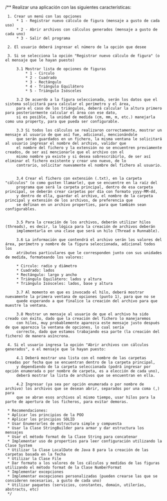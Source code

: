 /**
Realizar una aplicación con las siguientes características:

     1. Crear un menú con las opciones
         * 1 - Registrar nuevo cálculo de figura (mensaje a gusto de cada uso)
         * 2 - Abrir archivos con cálculos generados (mensaje a gusto de cada uno)
         * 3 - Salir del programa

     2. El usuario deberá ingresar el número de la opción que desee

     3. Si se selecciona la opción "Registrar nuevo cálculo de figura" (o el mensaje que le hayan puesto)

         3.1 Mostrar lista de opciones de figuras
             * 1 - Circulo
             * 2 - Cuadrado
             * 3 - Rectángulo
             * 4 - Triángulo Equilátero
             * 5 - Triángulo Isósceles

         3.2 De acuerdo a la figura seleccionada, serán los datos que el sistema solicitará para calcular el perímetro y el área,
         para el caso de los triángulos, deberá calcular la altura primero para posteriormente calcular el área con ese dato,
         si es posible, la unidad de medida (cm, mm, m, etc.) manejarla como una property, para que pueda ser configurable.

         3.3 Si todos los cálculos se realizaron correctamente, mostrar un mensaje al usuario de que así fue, adicional, mencionándole
         que serán guardados en un fichero, la misma ventana le solicitará al usuario ingresar el nombre del archivo, validar que
         el nombre del fichero y la extensión no se encuentren previamente creados, de ser así mencionarle que el archivo con el
         mismo nombre ya existe y si desea sobrescribirlo, de ser así eliminar el fichero existente y crear uno nuevo, de lo
         contrario, solicitar nuevamente el nombre del fichero al usuario.


         3.4 Crear el fichero con extensión (.txt), en la carpeta "cálculos" (o como gusten llamarle), que se encuentre en la raíz del
         programa que será la carpeta principal, dentro de esa carpeta principal, se deberán crear carpetas por día con formato yyyy-MM-dd,
         y dentro de ella, guardar el archivo, el nombre de la carpeta principal y extensión de los archivos, de preferencia que
         se definan en un archivo properties, para que también sean configurables.


         3.5 Para la creación de los archivos, deberán utilizar hilos (threads), es decir, la lógica para la creación de archivos deberán
         implementarla en una clase que será un hilo (Thread o Runnable).

         3.6 La información que contendrá el archivo serán los valores del área, perímetro y nombre de la figura seleccionada, adicional todos los
         atributos particulares que le corresponden junto con sus unidades de medida, formateando los valores:

         * Circulo: radio y diámetro
         * Cuadrado: lados
         * Rectángulo: largo y ancho
         * Triángulo Equilátero: lados y altura
         * Triángulo Isósceles: lados, base y altura

         3.7 Al momento en que es invocado el hilo, deberá mostrar nuevamente la primera ventana de opciones (punto 1), para que no se
         quede esperando a que finalice la creación del archivo para que muestre la ventana.

         3.8 Mostrar un mensaje al usuario de que el archivo ha sido creado con éxito, dado que la creación del fichero lo manejaremos
         con hilos, muy probablemente aparezca este mensaje justo después de que aparezca la ventana de opciones, lo cual sería
         correcto, dado que estamos trabajando esa parte (la creación del fichero) de manera asíncrona.

     4. Si el usuario ingresa la opción "Abrir archivos con cálculos generados", o el mensaje que le hayan puesto:

         4.1 Deberá mostrar una lista con el nombre de las carpetas creadas por fecha que se encuentran dentro de la carpeta principal,
         y dependiendo de la carpeta seleccionada (podrá ingresar por opción enumerada o por nombre de carpeta, es a elección de cada uno),
         deberá mostrar la lista de archivos que se encuentran en ella.

         4.2 Ingresar (ya sea por opción enumerada o por nombre de archivo) los archivos que se desean abrir, separados por una coma (,) para
         que se abran esos archivos al mismo tiempo, usar hilos para la parte de apertura de los ficheros, para evitar demoras.

     * Recomendaciones:
     * Aplicar los principios de la POO
     * Aplicar los principios SOLID
     * Usar Enumerarles de estructura simple y compuesta
     * Usar la Clase StringBuilder para armar y dar estructura los mensajes
     * Usar el método format de la Clase String para concatenar
     * Implementar uso de properties para leer configuración utilizando la Clase System
     * Utilizar la Clase LocalDate de Java 8 para la creación de las carpetas basada en la fecha
     * Utilizar la Clase File
     * Dar formato a los valores de los cálculos y medidas de las figuras utilizando el método format de la Clase NumberFormat
     * Implementar excepciones
     * Implementar excepciones personalizadas (pueden crearse las que se consideren necesarias, a gusto de cada uno)
     * Utilizar paquetes (servicios, constantes, domain, utilerías, abstracts, etc)
     */
